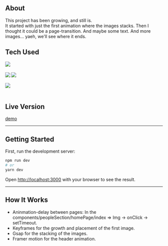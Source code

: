 ## About
This project has been growing, and still is.
</br>
It started with just the first animation where the images stacks. Then I thought it could be a page-transition. And maybe some text. And more images... yaeh, we'll see where it ends.
</br>

## Tech Used
<img align="left" src="https://img.shields.io/badge/-Next.JS-white?style=for-the-badge&logo=next.js&logoColor=000000" />
</br>
</br>
<img align="left" src="https://img.shields.io/badge/-Styled%20Components-white?style=for-the-badge&logo=styled-components&logoColor=DB7093" />
<img align="left" src="https://img.shields.io/badge/-Green%20Sock-white?style=for-the-badge&logo=GreenSock&logoColor=88ce02"/>
</br>
</br>
<img align="left" src="https://img.shields.io/badge/-Framer-white?style=for-the-badge&logo=framer&logoColor=DB7093" />
</br>
</br>

## Live Version
[demo](https://pagetransition02.vercel.app)

----

## Getting Started

First, run the development server:

```bash
npm run dev
# or
yarn dev
```

Open [http://localhost:3000](http://localhost:3000) with your browser to see the result.

---

## How It Works
* Aninmation-delay between pages: In the components/peopleSection/homePage/index => Img -> onClick -> setTimeout.
* Keyframes for the growth and placement of the first image.
* Gsap for the stacking of the images.
* Framer motion for the header animation.
